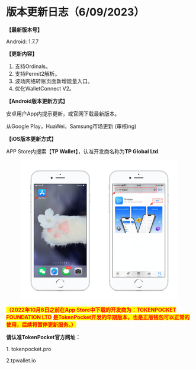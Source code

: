 # 版本更新日志（6/09/2023）

**【最新版本号】**

Android: 1.7.7



**【更新内容】**

1. 支持Ordinals。
2. 支持Permit2解析。
3. 波场网络转账页面新增能量入口。
4. 优化WalletConnect V2。



**【Android版本更新方式】**

安卓用户App内提示更新，或官网下载最新版本。

从Google Play，HuaWei，Samsung市场更新 (审核ing)



**【iOS版本更新方式】**&#x20;

APP Store内搜索【**TP Wallet**】，认准开发商名称为**TP Global Ltd**.&#x20;

<figure><img src="../../.gitbook/assets/image (29).png" alt=""><figcaption></figcaption></figure>

<mark style="color:red;">**（2022年10月8日之前在App Store中下载的开发商为：TOKENPOCKET FOUNDATION LTD**</mark> <mark style="color:red;">**是TokenPocket开发的早期版本，也是正版钱包可以正常的使用，后续将暂停更新服务。）**</mark>

**请认准TokenPocket官方网址：**

1\. tokenpocket.pro&#x20;

2.tpwallet.io
